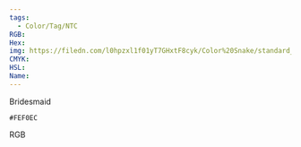 ```yaml
---
tags:
  - Color/Tag/NTC
RGB:
Hex:
img: https://filedn.com/l0hpzxl1f01yT7GHxtF8cyk/Color%20Snake/standard_csv_to_svg/%23/FEF0EC.svg
CMYK:
HSL:
Name:
---
```

Bridesmaid
```palette
#FEF0EC
```
RGB
